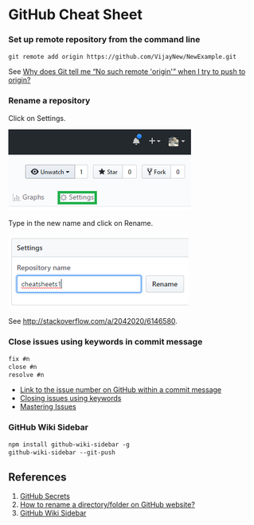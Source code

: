 # GitHub Cheat Sheet

 ### Set up remote repository from the command line
 
```
git remote add origin https://github.com/VijayNew/NewExample.git
```

See [Why does Git tell me “No such remote 'origin'” when I try to push to origin?](http://stackoverflow.com/a/25504199/6146580)

### Rename a repository

Click on Settings.

![Settings](images/settings.png)

Type in the new name and click on Rename.

![Rename](images/rename.png)

See http://stackoverflow.com/a/2042020/6146580.

### Close issues using keywords in commit message

```
fix #n
close #n
resolve #n
```

* [Link to the issue number on GitHub within a commit message](https://stackoverflow.com/a/6742691/6146580)
* [Closing issues using keywords](https://help.github.com/en/github/managing-your-work-on-github/closing-issues-using-keywords)
* [Mastering Issues](https://guides.github.com/features/issues/)

### GitHub Wiki Sidebar

```
npm install github-wiki-sidebar -g
github-wiki-sidebar --git-push
```

## References

1. [GitHub Secrets](https://github.blog/2011-10-21-github-secrets/)
1. [How to rename a directory/folder on GitHub website?](https://stackoverflow.com/a/32620165/6146580)
1. [GitHub Wiki Sidebar](https://www.npmjs.com/package/github-wiki-sidebar)
